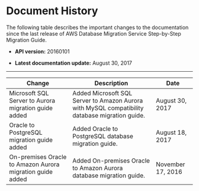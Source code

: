 # Document History<a name="doc-history"></a>

The following table describes the important changes to the documentation since the last release of AWS Database Migration Service Step\-by\-Step Migration Guide\.

+ **API version:** 20160101

+ **Latest documentation update:** August 30, 2017


****  

| Change | Description | Date | 
| --- | --- | --- | 
| Microsoft SQL Server to Aurora migration guide added | Added Microsoft SQL Server to Amazon Aurora with MySQL compatibility database migration guide\. | August 30, 2017 | 
| Oracle to PostgreSQL migration guide added | Added Oracle to PostgreSQL database migration guide\. | August 18, 2017 | 
| On\-premises Oracle to Amazon Aurora migration guide added | Added On\-premises Oracle to Amazon Aurora database migration guide\. | November 17, 2016 | 